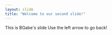 ```yaml
---
layout: slide
title: "Welcome to our second slide!"
---
```

This is BGabe's slide
Use the left arrow to go back!